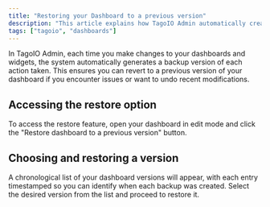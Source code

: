 ```yaml
---
title: "Restoring your Dashboard to a previous version"
description: "This article explains how TagoIO Admin automatically creates backup versions of dashboards and how to access and restore a dashboard to a previously saved version."
tags: ["tagoio", "dashboards"]
---
```


In TagoIO Admin, each time you make changes to your dashboards and widgets, the system automatically generates a backup version of each action taken. This ensures you can revert to a previous version of your dashboard if you encounter issues or want to undo recent modifications.

## Accessing the restore option
To access the restore feature, open your dashboard in edit mode and click the "Restore dashboard to a previous version" button.

<!-- Image placeholder removed for build -->

## Choosing and restoring a version
A chronological list of your dashboard versions will appear, with each entry timestamped so you can identify when each backup was created. Select the desired version from the list and proceed to restore it.

<!-- Image placeholder removed for build -->